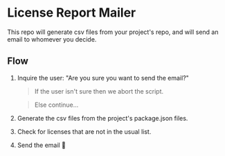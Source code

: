 # License Report Mailer

This repo will generate csv files from your project's repo, and will send an email to whomever you decide.

## Flow

1. Inquire the user: "Are you sure you want to send the email?"

   > If the user isn't sure then we abort the script.

   > Else continue...

1. Generate the csv files from the project's package.json files.
1. Check for licenses that are not in the usual list.
1. Send the email 🚀
